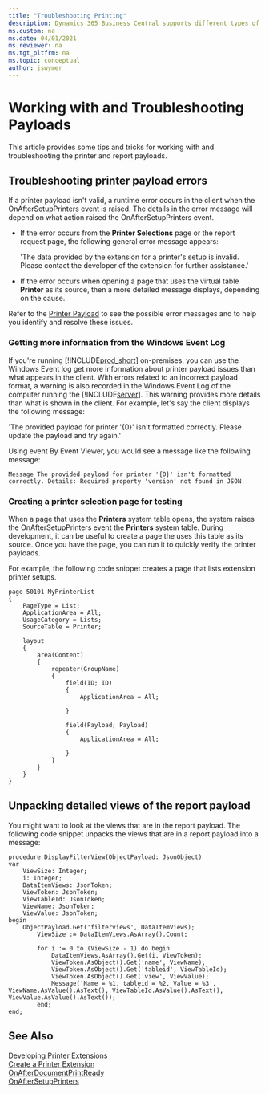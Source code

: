 ```yaml
---
title: "Troubleshooting Printing"
description: Dynamics 365 Business Central supports different types of events including BusinessEvent, IntegrationEvent, Global, and trigger events. 
ms.custom: na
ms.date: 04/01/2021
ms.reviewer: na
ms.tgt_pltfrm: na
ms.topic: conceptual
author: jswymer
---
```

# Working with and Troubleshooting Payloads

This article provides some tips and tricks for working with and troubleshooting the printer and report payloads.

## Troubleshooting printer payload errors

If a printer payload isn't valid, a runtime error occurs in the client when the OnAfterSetupPrinters event is raised. The details in the error message will depend on what action raised the OnAfterSetupPrinters event.

- If the error occurs from the **Printer Selections** page or the report request page, the following general error message appears:

    'The data provided by the extension for a printer's setup is invalid. Please contact the developer of the extension for further assistance.'

- If the error occurs when opening a page that uses the virtual table **Printer** as its source, then a more detailed message displays, depending on the cause.

Refer to the [Printer Payload](devenv-onaftersetupprinters-event.md#printpayload) to see the possible error messages and to help you identify and resolve these issues.

### Getting more information from the Windows Event Log

If you're running [!INCLUDE[prod_short](../developer/includes/prod_short.md)] on-premises, you can use the Windows Event log get more information about printer payload issues than what appears in the client. With errors related to an incorrect payload format, a warning is also recorded in the Windows Event Log of the computer running the [!INCLUDE[server](../developer/includes/server.md)]. This warning provides more details than what is shown in the client. For example, let's say the client displays the following message:

'The provided payload for printer '{0}' isn't formatted correctly. Please update the payload and try again.'

Using event By Event Viewer, you would see a message like the following message:

```
Message The provided payload for printer '{0}' isn't formatted correctly. Details: Required property 'version' not found in JSON.
```

### Creating a printer selection page for testing

When a page that uses the **Printers** system table opens, the system raises the OnAfterSetupPrinters event the **Printers** system table. During development, it can be useful to create a page the uses this table as its source. Once you have the page, you can run it to quickly verify the printer payloads.

For example, the following code snippet creates a page that lists extension printer setups.

```AL
page 50101 MyPrinterList
{
    PageType = List;
    ApplicationArea = All;
    UsageCategory = Lists;
    SourceTable = Printer;

    layout
    {
        area(Content)
        {
            repeater(GroupName)
            {
                field(ID; ID)
                {
                    ApplicationArea = All;

                }

                field(Payload; Payload)
                {
                    ApplicationArea = All;

                }
            }
        }
    }
}
```

## Unpacking detailed views of the report payload

You might want to look at the views that are in the report payload. The following code snippet unpacks the views that are in a report payload into a message:

```AL
procedure DisplayFilterView(ObjectPayload: JsonObject) 
var 
    ViewSize: Integer; 
    i: Integer; 
    DataItemViews: JsonToken; 
    ViewToken: JsonToken; 
    ViewTableId: JsonToken; 
    ViewName: JsonToken; 
    ViewValue: JsonToken; 
begin 
    ObjectPayload.Get('filterviews', DataItemViews); 
        ViewSize := DataItemViews.AsArray().Count; 

        for i := 0 to (ViewSize - 1) do begin 
            DataItemViews.AsArray().Get(i, ViewToken); 
            ViewToken.AsObject().Get('name', ViewName); 
            ViewToken.AsObject().Get('tableid', ViewTableId); 
            ViewToken.AsObject().Get('view', ViewValue); 
            Message('Name = %1, tableid = %2, Value = %3', ViewName.AsValue().AsText(), ViewTableId.AsValue().AsText(), ViewValue.AsValue().AsText()); 
        end; 
end; 
```

## See Also  

[Developing Printer Extensions](devenv-reports-printing.md)  
[Create a Printer Extension](devenv-reports-create-printer-extension.md)  
[OnAfterDocumentPrintReady](devenv-onafterdocumentprintready-event.md)  
[OnAfterSetupPrinters](devenv-onaftersetupprinters-event.md)  
